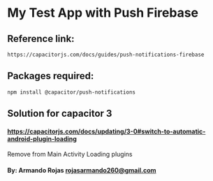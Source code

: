# My Test App with Push Firebase

## Reference link:

```https://capacitorjs.com/docs/guides/push-notifications-firebase```


## Packages required:


``` npm install @capacitor/push-notifications ```

## Solution for capacitor 3

#### https://capacitorjs.com/docs/updating/3-0#switch-to-automatic-android-plugin-loading 

Remove from Main Activity Loading plugins

#### By: Armando Rojas <rojasarmando260@gmail.com>
